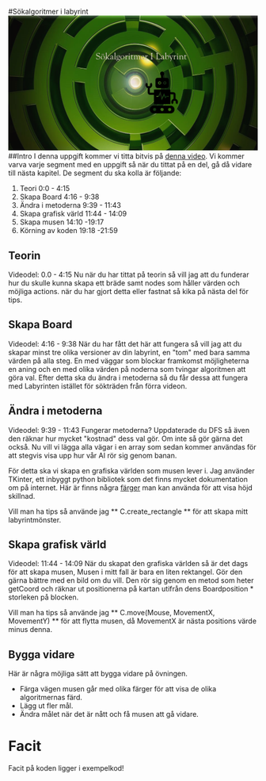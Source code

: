 #Sökalgoritmer i labyrint
![Sökalgoritmer](https://github.com/abbjoafli/AI/blob/master/img/Labyrint.PNG?raw=true)
##Intro
I denna uppgift kommer vi titta bitvis på [denna video](https://www.youtube.com/watch?v=VS7XxEeWahU). Vi kommer varva varje segment med en uppgift så när du tittat på en del, gå då vidare till nästa kapitel.
De segment du ska kolla är följande:
1. Teori 0:0 - 4:15
2. Skapa Board 4:16 - 9:38
3. Ändra i metoderna 9:39 - 11:43
4. Skapa grafisk värld 11:44 - 14:09
5. Skapa musen 14:10 -19:17
6. Körning av koden 19:18 -21:59

## Teorin
Videodel: 0.0 - 4:15
Nu när du har tittat på teorin så vill jag att du funderar hur du skulle kunna skapa ett bräde samt nodes som håller värden och möjliga actions. när du har gjort detta eller fastnat så kika på nästa del för tips.
## Skapa Board
Videodel: 4:16 - 9:38
När du har fått det här att fungera så vill jag att du skapar minst tre olika versioner av din labyrint, en "tom" med bara samma värden på alla steg. En med väggar som blockar framkomst möjligheterna en aning och en med olika värden på noderna som tvingar algoritmen att göra val.
Efter detta ska du ändra i metoderna så du får dessa att fungera med Labyrinten istället för sökträden från förra videon.

## Ändra i metoderna
Videodel: 9:39 - 11:43
Fungerar metoderna? Uppdaterade du DFS så även den räknar hur mycket "kostnad" dess val gör. Om inte så gör gärna det också. Nu vill vi lägga alla vägar i en array som sedan kommer användas för att stegvis visa upp hur vår AI rör sig genom banan.

 För detta ska vi skapa en grafiska världen som musen lever i. Jag använder TKinter, ett inbyggt python bibliotek som det finns mycket dokumentation om på internet.
 Här är finns några [färger](http://www.science.smith.edu/dftwiki/index.php/Color_Charts_for_TKinter) man kan använda för att visa höjd skillnad.

Vill man ha tips så använde jag ** C.create_rectangle ** för att skapa mitt labyrintmönster.


## Skapa grafisk värld
Videodel:  11:44 - 14:09
När du skapat den grafiska världen så är det dags för att skapa musen, Musen i mitt fall är bara en liten rektangel. Gör den gärna bättre med en bild om du vill. Den rör sig genom en metod som heter getCoord och räknar ut positionerna på kartan utifrån dens Boardposition * storleken på blocken.

Vill man ha tips så använde jag ** C.move(Mouse, MovementX, MovementY) ** för att flytta musen, då MovementX är nästa positions värde minus denna.


## Bygga vidare
Här är några möjliga sätt att bygga vidare på övningen.
- Färga vägen musen går med olika färger för att visa de olika algoritmernas färd.
- Lägg ut fler mål.
- Ändra målet när det är nått och få musen att gå vidare.

# Facit
Facit på koden ligger i exempelkod!